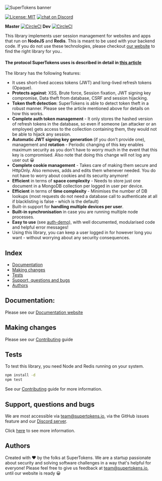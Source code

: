 ![SuperTokens banner](https://raw.githubusercontent.com/supertokens/supertokens-logo/master/images/Artboard%20%E2%80%93%2027%402x.png)

[![License: MIT](https://img.shields.io/badge/License-MIT-brightgreen.svg)](https://github.com/supertokens/supertokens-node-redis-ref-jwt/blob/master/LICENSE)
<a href="https://supertokens.io/discord">
        <img src="https://img.shields.io/discord/603466164219281420.svg?logo=discord"
            alt="chat on Discord"></a>

**Master**
[![CircleCI](https://circleci.com/gh/supertokens/supertokens-node-redis-ref-jwt.svg?style=svg)](https://circleci.com/gh/supertokens/supertokens-node-redis-ref-jwt)
**Dev**
[![CircleCI](https://circleci.com/gh/supertokens/supertokens-node-redis-ref-jwt/tree/dev.svg?style=svg)](https://circleci.com/gh/supertokens/supertokens-node-redis-ref-jwt/tree/dev)


This library implements user session management for websites and apps that run on **NodeJS** and **Redis**. This is meant to be used with your backend code. If you do not use these technologies, please checkout [our website](https://supertokens.io) to find the right library for you..

#### The protocol SuperTokens uses is described in detail in [this article](https://hackernoon.com/the-best-way-to-securely-manage-user-sessions-91f27eeef460)

The library has the following features:
- It uses short-lived access tokens (JWT) and long-lived refresh tokens (Opaque).
- **Protects against**: XSS, Brute force, Session fixation, JWT signing key compromise, Data theft from database, CSRF and session hijacking.
- **Token theft detection**: SuperTokens is able to detect token theft in a robust manner. Please see the article mentioned above for details on how this works.
- **Complete auth token management** - It only stores the hashed version of refresh tokens in the database, so even if someone (an attacker or an employee) gets access to the collection containing them, they would not be able to hijack any session.
- **Automatic JWT signing key generation** (if you don't provide one), management and **rotation** - Periodic changing of this key enables maximum security as you don't have to worry much in the event that this key is compromised. Also note that doing this change will not log any user out :grinning:
- **Complete cookie management** - Takes care of making them secure and HttpOnly. Also removes, adds and edits them whenever needed. You do not have to worry about cookies and its security anymore!
- **Efficient** in terms of **space complexity** - Needs to store just one document in a MongoDB collection per logged in user per device.
- **Efficient** in terms of **time complexity** - Minimises the number of DB lookups (most requests do not need a database call to authenticate at all if blacklisting is false - which is the default)
- Built-in support for **handling multiple devices per user**.
- **Built-in synchronisation** in case you are running multiple node processes.
- **Easy to use** (see [auth-demo](https://github.com/supertokens/auth-demo)), with well documented, modularised code and helpful error messages!
- Using this library, you can keep a user logged in for however long you want - without worrying about any security consequences. 

## Index
- [Documentation](https://github.com/supertokens/supertokens-node-redis-ref-jwt#documentation)
- [Making changes](https://github.com/supertokens/supertokens-node-redis-ref-jwt#making-changes)
- [Tests](https://github.com/supertokens/supertokens-node-redis-ref-jwt#tests)
- [Support, questions and bugs](https://github.com/supertokens/supertokens-node-redis-ref-jwt#support-questions-and-bugs)
- [Authors](https://github.com/supertokens/supertokens-node-redis-ref-jwt#authors)

## Documentation: 
Please see our [Documentation website](https://supertokens.github.io/supertokens-node-redis-ref-jwt/)

## Making changes
Please see our [Contributing](https://github.com/supertokens/supertokens-node-redis-ref-jwt/blob/master/CONTRIBUTING.md) guide

## Tests
To test this library, you need Node and Redis running on your system.
```bash
npm install -d
npm test
```
See our [Contributing](https://github.com/supertokens/supertokens-node-redis-ref-jwt/blob/master/CONTRIBUTING.md) guide for more information.

## Support, questions and bugs
We are most accessible via team@supertokens.io, via the GitHub issues feature and our [Discord server](https://supertokens.io/discord). 

Click [here](https://github.com/supertokens/supertokens-node-mysql-ref-jwt#support-questions-and-bugs) to see more information.

## Authors
Created with :heart: by the folks at SuperTokens. We are a startup passionate about security and solving software challenges in a way that's helpful for everyone! Please feel free to give us feedback at team@supertokens.io, until our website is ready :grinning:
